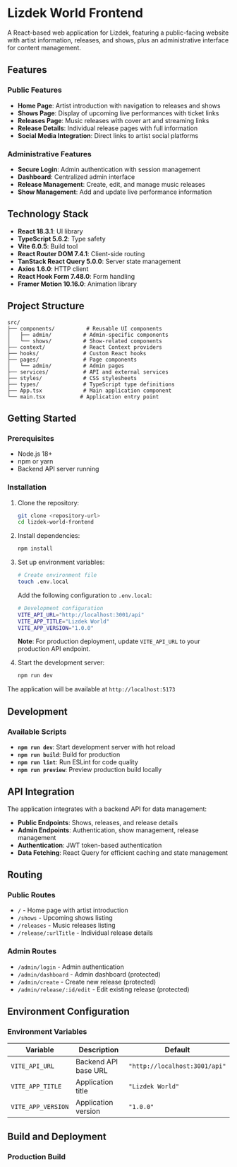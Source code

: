 # Lizdek World Frontend

A React-based web application for Lizdek, featuring a public-facing website with artist information, releases, and shows, plus an administrative interface for content management.

## Features

### Public Features
- **Home Page**: Artist introduction with navigation to releases and shows
- **Shows Page**: Display of upcoming live performances with ticket links
- **Releases Page**: Music releases with cover art and streaming links
- **Release Details**: Individual release pages with full information
- **Social Media Integration**: Direct links to artist social platforms

### Administrative Features
- **Secure Login**: Admin authentication with session management
- **Dashboard**: Centralized admin interface
- **Release Management**: Create, edit, and manage music releases
- **Show Management**: Add and update live performance information

## Technology Stack

- **React 18.3.1**: UI library
- **TypeScript 5.6.2**: Type safety
- **Vite 6.0.5**: Build tool
- **React Router DOM 7.4.1**: Client-side routing
- **TanStack React Query 5.0.0**: Server state management
- **Axios 1.6.0**: HTTP client
- **React Hook Form 7.48.0**: Form handling
- **Framer Motion 10.16.0**: Animation library

## Project Structure

```
src/
├── components/          # Reusable UI components
│   ├── admin/          # Admin-specific components
│   └── shows/          # Show-related components
├── context/            # React Context providers
├── hooks/              # Custom React hooks
├── pages/              # Page components
│   └── admin/          # Admin pages
├── services/           # API and external services
├── styles/             # CSS stylesheets
├── types/              # TypeScript type definitions
├── App.tsx             # Main application component
└── main.tsx           # Application entry point
```

## Getting Started

### Prerequisites
- Node.js 18+
- npm or yarn
- Backend API server running

### Installation

1. Clone the repository:
   ```bash
   git clone <repository-url>
   cd lizdek-world-frontend
   ```

2. Install dependencies:
   ```bash
   npm install
   ```

3. Set up environment variables:
   ```bash
   # Create environment file
   touch .env.local
   ```
   
   Add the following configuration to `.env.local`:
   ```bash
   # Development configuration
   VITE_API_URL="http://localhost:3001/api"
   VITE_APP_TITLE="Lizdek World"
   VITE_APP_VERSION="1.0.0"
   ```
   
   **Note**: For production deployment, update `VITE_API_URL` to your production API endpoint.

4. Start the development server:
   ```bash
   npm run dev
   ```

The application will be available at `http://localhost:5173`

## Development

### Available Scripts

- **`npm run dev`**: Start development server with hot reload
- **`npm run build`**: Build for production
- **`npm run lint`**: Run ESLint for code quality
- **`npm run preview`**: Preview production build locally

## API Integration

The application integrates with a backend API for data management:

- **Public Endpoints**: Shows, releases, and release details
- **Admin Endpoints**: Authentication, show management, release management
- **Authentication**: JWT token-based authentication
- **Data Fetching**: React Query for efficient caching and state management

## Routing

### Public Routes
- `/` - Home page with artist introduction
- `/shows` - Upcoming shows listing
- `/releases` - Music releases listing
- `/release/:urlTitle` - Individual release details

### Admin Routes
- `/admin/login` - Admin authentication
- `/admin/dashboard` - Admin dashboard (protected)
- `/admin/create` - Create new release (protected)
- `/admin/release/:id/edit` - Edit existing release (protected)

## Environment Configuration

### Environment Variables

| Variable | Description | Default |
|----------|-------------|---------|
| `VITE_API_URL` | Backend API base URL | `"http://localhost:3001/api"` |
| `VITE_APP_TITLE` | Application title | `"Lizdek World"` |
| `VITE_APP_VERSION` | Application version | `"1.0.0"` |

## Build and Deployment

### Production Build

```